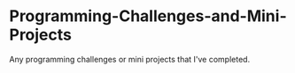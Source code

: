 # Programming-Challenges-and-Mini-Projects
Any programming challenges or mini projects that I've completed.
